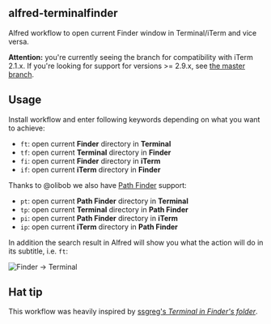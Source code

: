 ## alfred-terminalfinder

Alfred workflow to open current Finder window in Terminal/iTerm and vice versa.

**Attention:** you're currently seeing the branch for compatibility with iTerm 2.1.x. If you're looking for support for versions >= 2.9.x, see [the master branch](https://github.com/LeEnno/alfred-terminalfinder "LeEnno/alfred-terminalfinder").

## Usage

Install workflow and enter following keywords depending on what you want to achieve:

- `ft`: open current **Finder** directory in **Terminal**
- `tf`: open current **Terminal** directory in **Finder**
- `fi`: open current **Finder** directory in **iTerm**
- `if`: open current **iTerm** directory in **Finder**

Thanks to @olibob we also have [Path Finder](http://www.cocoatech.com/ "Path Finder 6 by Cocoatech") support:

- `pt`: open current **Path Finder** directory in **Terminal**
- `tp`: open current **Terminal** directory in **Path Finder**
- `pi`: open current **Path Finder** directory in **iTerm**
- `ip`: open current **iTerm** directory in **Path Finder**

In addition the search result in Alfred will show you what the action will do in its subtitle, i.e. `ft`:

![Finder → Terminal](https://raw.github.com/LeEnno/alfred-terminalfinder/master/screenshot_ft.png)

## Hat tip

This workflow was heavily inspired by [ssgreg's *Terminal in Finder's folder*](https://github.com/ssgreg/AlfredWorkflows/ "ssgreg/AlfredWorkflows · GitHub").